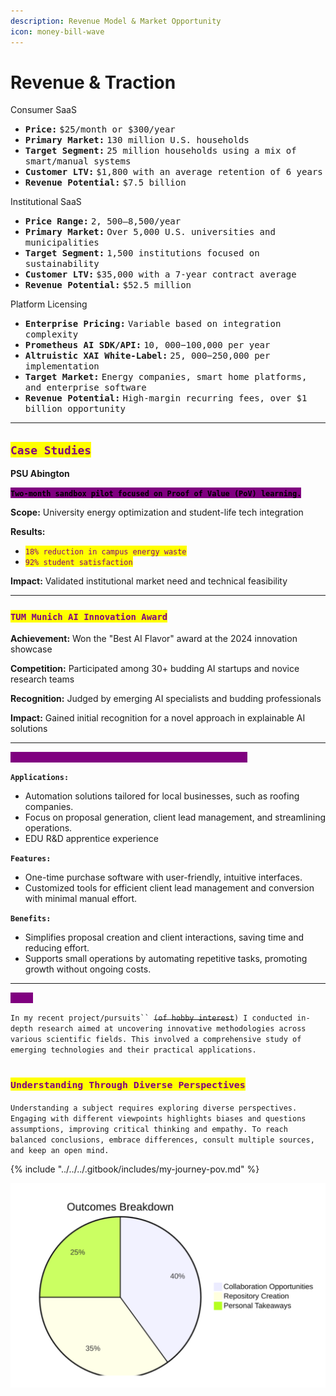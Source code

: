 ```yaml
---
description: Revenue Model & Market Opportunity
icon: money-bill-wave
---
```


# Revenue & Traction

Consumer SaaS

* <kbd>**Price:**</kbd> <kbd></kbd><kbd>$25/month or $300/year</kbd>
* <kbd>**Primary Market:**</kbd> <kbd></kbd><kbd>130 million U.S. households</kbd>
* <kbd>**Target Segment:**</kbd> <kbd></kbd><kbd>25 million households using a mix of smart/manual systems</kbd>
* <kbd>**Customer LTV:**</kbd> <kbd></kbd><kbd>$1,800 with an average retention of 6 years</kbd>
* <kbd>**Revenue Potential:**</kbd> <kbd></kbd><kbd>$7.5 billion</kbd>

Institutional SaaS

* <kbd>**Price Range:**</kbd> <kbd></kbd><kbd>$2,500–$8,500/year</kbd>
* <kbd>**Primary Market:**</kbd> <kbd></kbd><kbd>Over 5,000 U.S. universities and municipalities</kbd>
* <kbd>**Target Segment:**</kbd> <kbd></kbd><kbd>1,500 institutions focused on sustainability</kbd>
* <kbd>**Customer LTV:**</kbd> <kbd></kbd><kbd>$35,000 with a 7-year contract average</kbd>
* <kbd>**Revenue Potential:**</kbd> <kbd></kbd><kbd>$52.5 million</kbd>

Platform Licensing

* <kbd>**Enterprise Pricing:**</kbd> <kbd></kbd><kbd>Variable based on integration complexity</kbd>
* <kbd>**Prometheus AI SDK/API:**</kbd> <kbd></kbd><kbd>$10,000-$100,000 per year</kbd>
* <kbd>**Altruistic XAI White-Label:**</kbd> <kbd></kbd><kbd>$25,000-$250,000 per implementation</kbd>
* <kbd>**Target Market:**</kbd> <kbd></kbd><kbd>Energy companies, smart home platforms, and enterprise software</kbd>
* <kbd>**Revenue Potential:**</kbd> <kbd></kbd><kbd>High-margin recurring fees, over $1 billion opportunity</kbd>

***

## <mark style="color:purple;">`Case Studies`</mark>

**PSU Abington**

<mark style="background-color:purple;">**`Two-month sandbox pilot focused on Proof of Value (PoV) learning.`**</mark>

**Scope:** University energy optimization and student-life tech integration

**Results:**

* <mark style="color:purple;">`18% reduction in campus energy waste`</mark>
* <mark style="color:purple;">`92% student satisfaction`</mark>

**Impact:** Validated institutional market need and technical feasibility

***

### <mark style="color:purple;">`TUM Munich AI Innovation Award`</mark>

**Achievement:** Won the "Best AI Flavor" award at the 2024 innovation showcase

**Competition:** Participated among 30+ budding AI startups and novice research teams

**Recognition:** Judged by emerging AI specialists and budding professionals

**Impact:** Gained initial recognition for a novel approach in explainable AI solutions

***

<mark style="color:purple;background-color:purple;">`From Business SaaS Applications to Educational Trials`</mark>

**`Applications:`**

* Automation solutions tailored for local businesses, such as roofing companies.
* Focus on proposal generation, client lead management, and streamlining operations.
* EDU R\&D apprentice experience

**`Features:`**

* One-time purchase software with user-friendly, intuitive interfaces.
* Customized tools for efficient client lead management and conversion with minimal manual effort.

**`Benefits:`**

* Simplifies proposal creation and client interactions, saving time and reducing effort.
* Supports small operations by automating repetitive tasks, promoting growth without ongoing costs.

***

<mark style="color:purple;background-color:purple;">`TDLR;`</mark>

`In my recent project/pursuits`` `~~`(of hobby interest`~~`) I conducted in-depth research aimed at uncovering innovative methodologies across various scientific fields. This involved a comprehensive study of emerging technologies and their practical applications.`

## <sub><mark style="color:purple;">`Understanding Through Diverse Perspectives`<mark style="color:purple;"></sub>

`Understanding a subject requires exploring diverse perspectives. Engaging with different viewpoints highlights biases and questions assumptions, improving critical thinking and empathy. To reach balanced conclusions, embrace differences, consult multiple sources, and keep an open mind.`

{% include "../../../.gitbook/includes/my-journey-pov.md" %}

<img src="../../../.gitbook/assets/file.excalidraw (5).svg" alt="Collaborators: Prof. Alumni, Cornell Univ.; Fellow PhDs
Journal: J. Educ. Tech. Anal.
Year: 2024-2025" class="gitbook-drawing">
